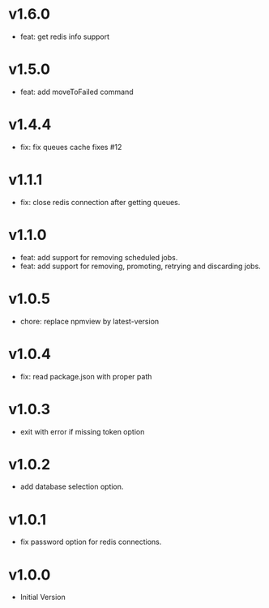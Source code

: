 v1.6.0
======

- feat: get redis info support

v1.5.0
======

- feat: add moveToFailed command

v1.4.4
======

- fix: fix queues cache fixes #12

v1.1.1
======

- fix: close redis connection after getting queues.  

v1.1.0
======

- feat: add support for removing scheduled jobs.
- feat: add support for removing, promoting, retrying and discarding jobs.

v1.0.5
======

- chore: replace npmview by latest-version

v1.0.4
======

- fix: read package.json with proper path

v1.0.3
======
- exit with error if missing token option

v1.0.2
======
- add database selection option.

v1.0.1
======
- fix password option for redis connections.

v1.0.0
======

- Initial Version